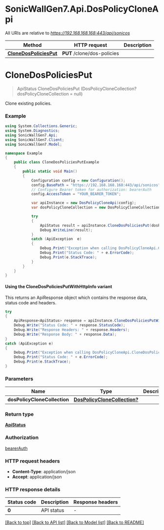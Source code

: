 # SonicWallGen7.Api.DosPolicyCloneApi

All URIs are relative to *https://192.168.168.168:443/api/sonicos*

| Method | HTTP request | Description |
|--------|--------------|-------------|
| [**CloneDosPoliciesPut**](DosPolicyCloneApi.md#clonedospoliciesput) | **PUT** /clone/dos-policies |  |

<a id="clonedospoliciesput"></a>
# **CloneDosPoliciesPut**
> ApiStatus CloneDosPoliciesPut (DosPolicyCloneCollection? dosPolicyCloneCollection = null)



Clone existing policies.

### Example
```csharp
using System.Collections.Generic;
using System.Diagnostics;
using SonicWallGen7.Api;
using SonicWallGen7.Client;
using SonicWallGen7.Model;

namespace Example
{
    public class CloneDosPoliciesPutExample
    {
        public static void Main()
        {
            Configuration config = new Configuration();
            config.BasePath = "https://192.168.168.168:443/api/sonicos";
            // Configure Bearer token for authorization: bearerAuth
            config.AccessToken = "YOUR_BEARER_TOKEN";

            var apiInstance = new DosPolicyCloneApi(config);
            var dosPolicyCloneCollection = new DosPolicyCloneCollection?(); // DosPolicyCloneCollection? |  (optional) 

            try
            {
                ApiStatus result = apiInstance.CloneDosPoliciesPut(dosPolicyCloneCollection);
                Debug.WriteLine(result);
            }
            catch (ApiException  e)
            {
                Debug.Print("Exception when calling DosPolicyCloneApi.CloneDosPoliciesPut: " + e.Message);
                Debug.Print("Status Code: " + e.ErrorCode);
                Debug.Print(e.StackTrace);
            }
        }
    }
}
```

#### Using the CloneDosPoliciesPutWithHttpInfo variant
This returns an ApiResponse object which contains the response data, status code and headers.

```csharp
try
{
    ApiResponse<ApiStatus> response = apiInstance.CloneDosPoliciesPutWithHttpInfo(dosPolicyCloneCollection);
    Debug.Write("Status Code: " + response.StatusCode);
    Debug.Write("Response Headers: " + response.Headers);
    Debug.Write("Response Body: " + response.Data);
}
catch (ApiException e)
{
    Debug.Print("Exception when calling DosPolicyCloneApi.CloneDosPoliciesPutWithHttpInfo: " + e.Message);
    Debug.Print("Status Code: " + e.ErrorCode);
    Debug.Print(e.StackTrace);
}
```

### Parameters

| Name | Type | Description | Notes |
|------|------|-------------|-------|
| **dosPolicyCloneCollection** | [**DosPolicyCloneCollection?**](DosPolicyCloneCollection?.md) |  | [optional]  |

### Return type

[**ApiStatus**](ApiStatus.md)

### Authorization

[bearerAuth](../README.md#bearerAuth)

### HTTP request headers

 - **Content-Type**: application/json
 - **Accept**: application/json


### HTTP response details
| Status code | Description | Response headers |
|-------------|-------------|------------------|
| **0** | API status |  -  |

[[Back to top]](#) [[Back to API list]](../README.md#documentation-for-api-endpoints) [[Back to Model list]](../README.md#documentation-for-models) [[Back to README]](../README.md)

